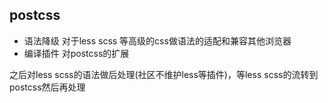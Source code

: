 ## postcss 
- 语法降级
    对于less scss 等高级的css做语法的适配和兼容其他浏览器
- 编译插件
    对postcss的扩展

之后对less scss的语法做后处理(社区不维护less等插件)，等less scss的流转到postcss然后再处理
